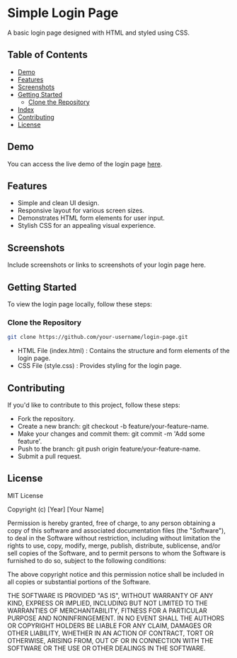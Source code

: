 # Simple Login Page

A basic login page designed with HTML and styled using CSS.

## Table of Contents

- [Demo](#demo)
- [Features](#features)
- [Screenshots](#screenshots)
- [Getting Started](#getting-started)
  - [Clone the Repository](#clone-the-repository)
- [Index](#index)
- [Contributing](#contributing)
- [License](#license)

## Demo

You can access the live demo of the login page [here]( https://neerajcodes888.github.io/LoginPage/).

## Features

- Simple and clean UI design.
- Responsive layout for various screen sizes.
- Demonstrates HTML form elements for user input.
- Stylish CSS for an appealing visual experience.

## Screenshots

Include screenshots or links to screenshots of your login page here.

## Getting Started

To view the login page locally, follow these steps:

### Clone the Repository

```bash
git clone https://github.com/your-username/login-page.git
```

- HTML File (index.html) : 
 Contains the structure and form elements of the login page.
- CSS File (style.css) : 
Provides styling for the login page.
## Contributing
If you'd like to contribute to this project, follow these steps:

- Fork the repository.
- Create a new branch: git checkout -b feature/your-feature-name.
- Make your changes and commit them: git commit -m 'Add some feature'.
- Push to the branch: git push origin feature/your-feature-name.
- Submit a pull request.
## License
MIT License

Copyright (c) [Year] [Your Name]

Permission is hereby granted, free of charge, to any person obtaining a copy
of this software and associated documentation files (the "Software"), to deal
in the Software without restriction, including without limitation the rights
to use, copy, modify, merge, publish, distribute, sublicense, and/or sell
copies of the Software, and to permit persons to whom the Software is
furnished to do so, subject to the following conditions:

The above copyright notice and this permission notice shall be included in all
copies or substantial portions of the Software.

THE SOFTWARE IS PROVIDED "AS IS", WITHOUT WARRANTY OF ANY KIND, EXPRESS OR
IMPLIED, INCLUDING BUT NOT LIMITED TO THE WARRANTIES OF MERCHANTABILITY,
FITNESS FOR A PARTICULAR PURPOSE AND NONINFRINGEMENT. IN NO EVENT SHALL THE
AUTHORS OR COPYRIGHT HOLDERS BE LIABLE FOR ANY CLAIM, DAMAGES OR OTHER
LIABILITY, WHETHER IN AN ACTION OF CONTRACT, TORT OR OTHERWISE, ARISING FROM,
OUT OF OR IN CONNECTION WITH THE SOFTWARE OR THE USE OR OTHER DEALINGS IN THE
SOFTWARE.

